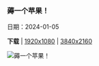 ### 薅一个苹果！

日期：2024-01-05

**下载**  |  [1920x1080](https://cn.bing.com/th?id=OHR.CrabappleChaffinch_ZH-CN4458529756_1920x1080.jpg)  |  [3840x2160](https://cn.bing.com/th?id=OHR.CrabappleChaffinch_ZH-CN4458529756_UHD.jpg)

![薅一个苹果！](https://cn.bing.com/th?id=OHR.CrabappleChaffinch_ZH-CN4458529756_1920x1080.jpg "冬天，雄性苍头燕雀栖息在海棠果树上 (© Mark Hamblin/2020VISION/Minden Pictures)")

